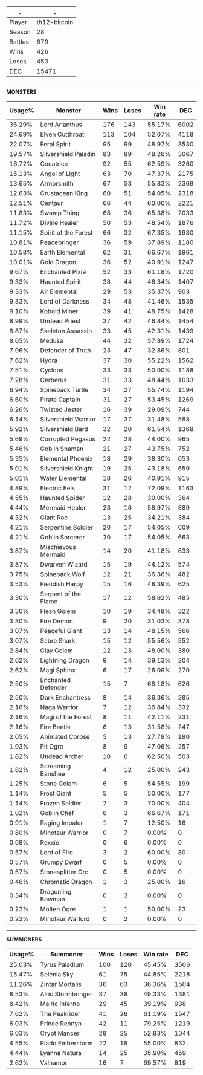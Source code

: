 .|.
|-|-
Player|th12-bitcoin
Season|28
Battles|879
Wins|426
Loses|453
DEC|15471

---
**MONSTERS**

Usage%|Monster|Wins|Loses|Win rate|DEC|
-|-|-|-|-|-|
36.29%|Lord Arianthus|176|143|55.17%|6002|
24.69%|Elven Cutthroat|113|104|52.07%|4118|
22.07%|Feral Spirit|95|99|48.97%|3530|
19.57%|Silvershield Paladin|83|89|48.26%|3067|
16.72%|Cocatrice|92|55|62.59%|3260|
15.13%|Angel of Light|63|70|47.37%|2175|
13.65%|Armorsmith|67|53|55.83%|2369|
12.63%|Crustacean King|60|51|54.05%|2318|
12.51%|Centaur|66|44|60.00%|2221|
11.83%|Swamp Thing|68|36|65.38%|2033|
11.72%|Divine Healer|50|53|48.54%|1876|
11.15%|Spirit of the Forest|66|32|67.35%|1930|
10.81%|Peacebringer|36|59|37.89%|1180|
10.58%|Earth Elemental|62|31|66.67%|1961|
10.01%|Gold Dragon|36|52|40.91%|1247|
9.67%|Enchanted Pixie|52|33|61.18%|1720|
9.33%|Haunted Spirit|38|44|46.34%|1407|
9.33%|Air Elemental|29|53|35.37%|903|
9.33%|Lord of Darkness|34|48|41.46%|1535|
9.10%|Kobold Miner|39|41|48.75%|1428|
8.99%|Undead Priest|37|42|46.84%|1454|
8.87%|Skeleton Assassin|33|45|42.31%|1439|
8.65%|Medusa|44|32|57.89%|1724|
7.96%|Defender of Truth|23|47|32.86%|801|
7.62%|Hydra|37|30|55.22%|1562|
7.51%|Cyclops|33|33|50.00%|1188|
7.28%|Cerberus|31|33|48.44%|1033|
6.94%|Spineback Turtle|34|27|55.74%|1194|
6.60%|Pirate Captain|31|27|53.45%|1269|
6.26%|Twisted Jester|16|39|29.09%|744|
6.14%|Silvershield Warrior|17|37|31.48%|588|
5.92%|Silvershield Bard|32|20|61.54%|1368|
5.69%|Corrupted Pegasus|22|28|44.00%|965|
5.46%|Goblin Shaman|21|27|43.75%|752|
5.35%|Elemental Phoenix|18|29|38.30%|653|
5.01%|Silvershield Knight|19|25|43.18%|659|
5.01%|Water Elemental|18|26|40.91%|915|
4.89%|Electric Eels|31|12|72.09%|1163|
4.55%|Haunted Spider|12|28|30.00%|364|
4.44%|Mermaid Healer|23|16|58.97%|889|
4.32%|Giant Roc|13|25|34.21%|384|
4.21%|Serpentine Soldier|20|17|54.05%|609|
4.21%|Goblin Sorcerer|20|17|54.05%|663|
3.87%|Mischievous Mermaid|14|20|41.18%|633|
3.87%|Dwarven Wizard|15|19|44.12%|574|
3.75%|Spineback Wolf|12|21|36.36%|482|
3.53%|Fiendish Harpy|15|16|48.39%|625|
3.30%|Serpent of the Flame|17|12|58.62%|485|
3.30%|Flesh Golem|10|19|34.48%|322|
3.30%|Fire Demon|9|20|31.03%|378|
3.07%|Peaceful Giant|13|14|48.15%|566|
3.07%|Sabre Shark|15|12|55.56%|552|
2.84%|Clay Golem|12|13|48.00%|380|
2.62%|Lightning Dragon|9|14|39.13%|204|
2.62%|Magi Sphinx|6|17|26.09%|270|
2.50%|Enchanted Defender|15|7|68.18%|626|
2.50%|Dark Enchantress|8|14|36.36%|285|
2.16%|Naga Warrior|7|12|36.84%|332|
2.16%|Magi of the Forest|8|11|42.11%|231|
2.16%|Fire Beetle|6|13|31.58%|247|
2.05%|Animated Corpse|5|13|27.78%|180|
1.93%|Pit Ogre|8|9|47.06%|257|
1.82%|Undead Archer|10|6|62.50%|503|
1.82%|Screaming Banshee|4|12|25.00%|243|
1.25%|Stone Golem|6|5|54.55%|199|
1.14%|Frost Giant|5|5|50.00%|177|
1.14%|Frozen Soldier|7|3|70.00%|404|
1.02%|Goblin Chef|6|3|66.67%|171|
0.91%|Raging Impaler|1|7|12.50%|16|
0.80%|Minotaur Warrior|0|7|0.00%|0|
0.68%|Rexxie|0|6|0.00%|0|
0.57%|Lord of Fire|3|2|60.00%|80|
0.57%|Grumpy Dwarf|0|5|0.00%|0|
0.57%|Stonesplitter Orc|0|5|0.00%|0|
0.46%|Chromatic Dragon|1|3|25.00%|16|
0.34%|Dragonling Bowman|0|3|0.00%|0|
0.23%|Molten Ogre|1|1|50.00%|23|
0.23%|Minotaur Warlord|0|2|0.00%|0|

---
**SUMMONERS**

Usage%|Summoner|Wins|Loses|Win rate|DEC|
-|-|-|-|-|-|
25.03%|Tyrus Paladium|100|120|45.45%|3506|
15.47%|Selenia Sky|61|75|44.85%|2218|
11.26%|Zintar Mortalis|36|63|36.36%|1504|
8.53%|Alric Stormbringer|37|38|49.33%|1381|
8.42%|Malric Inferno|29|45|39.19%|938|
7.62%|The Peakrider|41|26|61.19%|1547|
6.03%|Prince Rennyn|42|11|79.25%|1219|
6.03%|Crypt Mancer|28|25|52.83%|1044|
4.55%|Plado Emberstorm|22|18|55.00%|832|
4.44%|Lyanna Natura|14|25|35.90%|459|
2.62%|Valnamor|16|7|69.57%|819|
